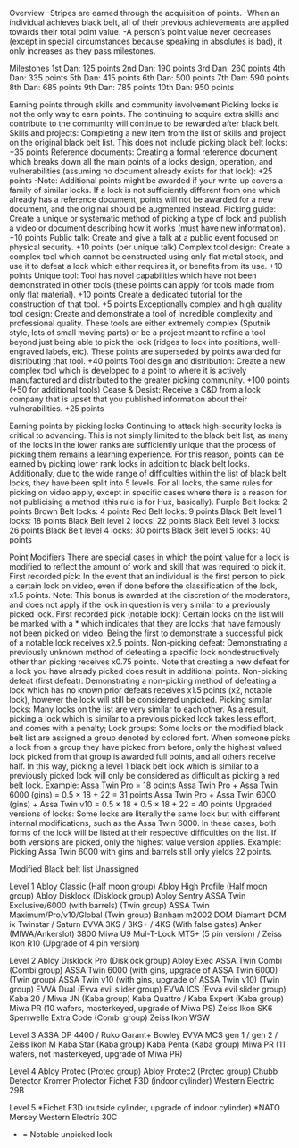 Overview
-Stripes are earned through the acquisition of points.
-When an individual achieves black belt, all of their previous achievements are applied towards their total point value.
-A person’s point value never decreases (except in special circumstances because speaking in absolutes is bad), it only increases as they pass milestones.

Milestones
1st Dan: 125 points
2nd Dan: 190 points
3rd Dan: 260 points
4th Dan: 335 points
5th Dan: 415 points
6th Dan: 500 points
7th Dan: 590 points
8th Dan: 685 points
9th Dan: 785 points
10th Dan: 950 points

Earning points through skills and community involvement
Picking locks is not the only way to earn points. The continuing to acquire extra skills and contribute to the community will continue to be rewarded after black belt. 
Skills and projects: Completing a new item from the list of skills and project on the original black belt list. This does not include picking black belt locks: +35 points
Reference documents: Creating a formal reference document which breaks down all the main points of a locks design, operation, and vulnerabilities (assuming no document already exists for that lock): +25 points
-Note: Additional points might be awarded if your write-up covers a family of similar locks. If a lock is not sufficiently different from one which already has a reference document, points will not be awarded for a new document, and the original should be augmented instead.
Picking guide: Create a unique or systematic method of picking a type of lock and publish a video or document describing how it works (must have new information). +10 points
Public talk: Create and give a talk at a public event focused on physical security. +10 points (per unique talk)
Complex tool design: Create a complex tool which cannot be constructed using only flat metal stock, and use it to defeat a lock which either requires it, or benefits from its use. +10 points
Unique tool: Tool has novel capabilities which have not been demonstrated in other tools (these points can apply for tools made from only flat material). +10 points
Create a dedicated tutorial for the construction of that tool. +5 points
Exceptionally complex and high quality tool design: Create and demonstrate a tool of incredible complexity and professional quality. These tools are either extremely complex (Sputnik style, lots of small moving parts) or be a project meant to refine a tool beyond just being able to pick the lock (ridges to lock into positions, well-engraved labels, etc). These points are superseded by points awarded for distributing that tool. +40 points
Tool design and distribution: Create a new complex tool which is developed to a point to where it is actively manufactured and distributed to the greater picking community. +100 points (+50 for additional tools)
Cease & Desist: Receive a C&D from a lock company that is upset that you published information about their vulnerabilities. +25 points

Earning points by picking locks
Continuing to attack high-security locks is critical to advancing. This is not simply limited to the black belt list, as many of the locks in the lower ranks are sufficiently unique that the process of picking them remains a learning experience. For this reason, points can be earned by picking lower rank locks in addition to black belt locks.
Additionally, due to the wide range of difficulties within the list of black belt locks, they have been split into 5 levels.
For all locks, the same rules for picking on video apply, except in specific cases where there is a reason for not publicising a method (this rule is for Hux, basically). 
Purple Belt locks: 2 points
Brown Belt locks: 4 points
Red Belt locks: 9 points
Black Belt level 1 locks: 18 points
Black Belt level 2 locks: 22 points
Black Belt level 3 locks: 26 points
Black Belt level 4 locks: 30 points
Black Belt level 5 locks: 40 points

Point Modifiers
There are special cases in which the point value for a lock is modified to reflect the amount of work and skill that was required to pick it.
First recorded pick: In the event that an individual is the first person to pick a certain lock on video, even if done before the classification of the lock, x1.5 points. 
Note: This bonus is awarded at the discretion of the moderators, and does not apply if the lock in question is very similar to a previously picked lock.
First recorded pick (notable lock): Certain locks on the list will be marked with a * which indicates that they are locks that have famously not been picked on video. Being the first to demonstrate a successful pick of a notable lock receives x2.5 points.
Non-picking defeat: Demonstrating a previously unknown method of defeating a specific lock nondestructively other than picking receives x0.75 points.
Note that creating a new defeat for a lock you have already picked does result in additional points.
Non-picking defeat (first defeat): Demonstrating a non-picking method of defeating a lock which has no known prior defeats receives x1.5 points (x2, notable lock), however the lock will still be considered unpicked.
Picking similar locks: Many locks on the list are very similar to each other. As a result, picking a lock which is similar to a previous picked lock takes less effort, and comes with a penalty;
Lock groups: Some locks on the modified black belt list are assigned a group denoted by colored font. When someone picks a lock from a group they have picked from before, only the highest valued lock picked from that group is awarded full points, and all others receive half. In this way, picking a level 1 black belt lock which is similar to a previously picked lock will only be considered as difficult as picking a red belt lock.
Example:
Assa Twin Pro = 18 points
Assa Twin Pro + Assa Twin 6000 (gins) = 0.5 × 18 + 22 = 31 points
Assa Twin Pro + Assa Twin 6000 (gins) + Assa Twin v10 = 0.5 × 18 + 0.5 × 18 + 22 = 40 points
Upgraded versions of locks: Some locks are literally the same lock but with different internal modifications, such as the Assa Twin 6000. In these cases, both forms of the lock will be listed at their respective difficulties on the list. If both versions are picked, only the highest value version applies. Example: Picking Assa Twin 6000 with gins and barrels still only yields 22 points.

Modified Black belt list
Unassigned

Level 1
Abloy Classic (Half moon group)
Abloy High Profile (Half moon group)
Abloy Disklock (Disklock group)
Abloy Sentry
ASSA Twin Exclusive/6000 (with barrels) (Twin group)
ASSA Twin Maximum/Pro/v10/Global (Twin group)
Banham m2002
DOM Diamant
DOM ix Twinstar / Saturn
EVVA 3KS / 3KS+ / 4KS (With false gates)
Anker (MIWA/Ankerslot) 3800
Miwa U9
Mul-T-Lock MT5+ (5 pin version) / Zeiss Ikon R10 (Upgrade of 4 pin version)

Level 2
Abloy Disklock Pro (Disklock group)
Abloy Exec
ASSA Twin Combi (Combi group)
ASSA Twin 6000 (with gins, upgrade of ASSA Twin 6000) (Twin group)
ASSA Twin v10 (with gins, upgrade of ASSA Twin v10) (Twin group)
EVVA Dual (Evva evil slider group)
EVVA ICS (Evva evil slider group)
Kaba 20 / Miwa JN (Kaba group)
Kaba Quattro / Kaba Expert (Kaba group)
Miwa PR (10 wafers, masterkeyed, upgrade of Miwa PS)
Zeiss Ikon SK6 Sperrwelle Extra Code (Combi group)
Zeiss Ikon WSW

Level 3
ASSA DP 4400 / Ruko Garant+
Bowley
EVVA MCS gen 1 / gen 2 / Zeiss Ikon M
Kaba Star (Kaba group)
Kaba Penta (Kaba group)
Miwa PR (11 wafers, not masterkeyed, upgrade of Miwa PR)

Level 4
Abloy Protec (Protec group)
Abloy Protec2 (Protec group)
Chubb Detector
Kromer Protector
Fichet F3D (indoor cylinder)
Western Electric 29B

Level 5
*Fichet F3D (outside cylinder, upgrade of indoor cylinder)
*NATO Mersey
Western Electric 30C

* = Notable unpicked lock


